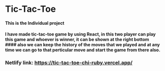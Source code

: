 # Tic-Tac-Toe

#### This is the Individual project 

#### I have made tic-tac-toe game by using React, in this two player can play this game and whoever is winner, it can be shown at the right bottom #### also we can keep the history of the moves that we played and at any time we can go to that perticular move and start the game from there also.

### Netlify link: https://tic-tac-toe-chi-ruby.vercel.app/





